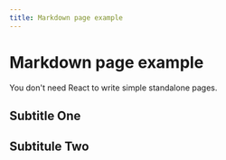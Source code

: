 ```yaml
---
title: Markdown page example
---
```


# Markdown page example

You don't need React to write simple standalone pages.

## Subtitle One

## Subtitule Two 
